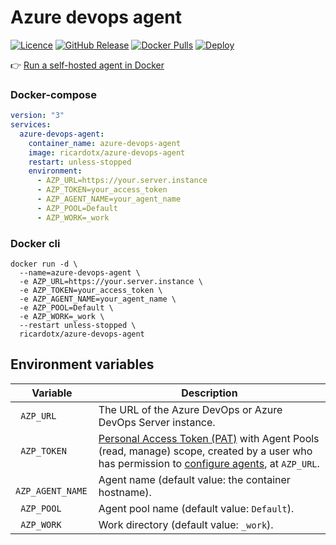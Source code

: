 # Azure devops agent

[![Licence](https://img.shields.io/github/license/ricardotx/azure-devops-agent?label=Licence&logo=github)](https://github.com/ricardotx/azure-devops-agent/blob/main/LICENSE)
[![GitHub Release](https://img.shields.io/github/v/release/ricardotx/azure-devops-agent?logo=github&label=Release)](https://github.com/ricardotx/azure-devops-agent/releases)
[![Docker Pulls](https://img.shields.io/docker/pulls/ricardotx/azure-devops-agent?logo=docker&label=Docker%20pulls)](https://hub.docker.com/r/ricardotx/azure-devops-agent)
[![Deploy](https://github.com/ricardotx/azure-devops-agent/actions/workflows/deploy.yml/badge.svg)](https://github.com/ricardotx/azure-devops-agent/actions/workflows/deploy.yml)

👉 [Run a self-hosted agent in Docker](https://docs.microsoft.com/en-us/azure/devops/pipelines/agents/docker?view=azure-devops#linux)

### Docker-compose

````yaml
version: "3"
services:
  azure-devops-agent:
    container_name: azure-devops-agent
    image: ricardotx/azure-devops-agent
    restart: unless-stopped
    environment:
      - AZP_URL=https://your.server.instance
      - AZP_TOKEN=your_access_token
      - AZP_AGENT_NAME=your_agent_name
      - AZP_POOL=Default
      - AZP_WORK=_work
````

### Docker cli

````
docker run -d \
  --name=azure-devops-agent \
  -e AZP_URL=https://your.server.instance \
  -e AZP_TOKEN=your_access_token \
  -e AZP_AGENT_NAME=your_agent_name \
  -e AZP_POOL=Default \
  -e AZP_WORK=_work \
  --restart unless-stopped \
  ricardotx/azure-devops-agent
````

## Environment  variables

| Variable | Description |
| --- | --- |
| ` AZP_URL` | The URL of the Azure DevOps or Azure DevOps Server instance.  |
| ` AZP_TOKEN` | [Personal Access Token (PAT)](https://docs.microsoft.com/en-us/azure/devops/organizations/accounts/use-personal-access-tokens-to-authenticate?view=azure-devops&tabs=preview-page) with Agent Pools (read, manage) scope, created by a user who has permission to [configure agents](https://docs.microsoft.com/en-us/azure/devops/pipelines/agents/pools-queues?view=azure-devops&tabs=yaml%2Cbrowser#creating-agent-pools), at `AZP_URL`. |
| ` AZP_AGENT_NAME` | Agent name (default value: the container hostname). |
| ` AZP_POOL` | Agent pool name (default value: `Default`). |
| ` AZP_WORK` | Work directory (default value: `_work`). |
